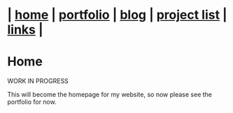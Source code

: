 | [home](thomaslodgewilliams.com) | [portfolio](/portfolio) | [blog](/blog) | [project list](/project_list) | [links](/links) |
============================================

# Home

WORK IN PROGRESS

This will become the homepage for my website, so now please see the portfolio for now.